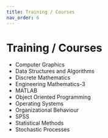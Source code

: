 ```yaml
---
title: Training / Courses
nav_order: 6
---
```


# Training / Courses

- Computer Graphics
- Data Structures and Algorithms
- Discrete Mathematics
- Engineering Mathematics-3
- MATLAB
- Object Oriented Programming
- Operating Systems
- Organizational Behaviour
- SPSS
- Statistical Methods
- Stochastic Processes
